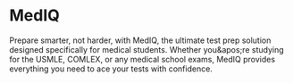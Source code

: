 # MedIQ
Prepare smarter, not harder, with MedIQ, the ultimate test prep solution designed specifically for medical students. Whether you&amp;apos;re studying for the USMLE, COMLEX, or any medical school exams, MedIQ provides everything you need to ace your tests with confidence.
